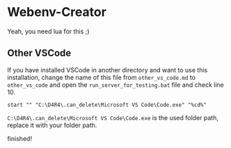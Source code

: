 # Webenv-Creator

Yeah, you need lua for this ;)

## Other VSCode

If you have installed VSCode in another directory and
want to use this installation, change the name of this
file from `other_vs_code.md` to `other_vs_code` and
open the `run_server_for_testing.bat` file and check
line 10.

```
start "" "C:\D4R4\.can_delete\Microsoft VS Code\Code.exe" "%cd%"
```

`C:\D4R4\.can_delete\Microsoft VS Code\Code.exe` is the
used folder path, replace it with your folder path.


finished!
